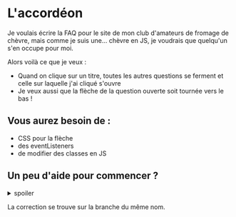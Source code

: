 # L'accordéon
Je voulais écrire la FAQ pour le site de mon club d'amateurs de fromage de chèvre, mais comme je suis une... chèvre en JS, je voudrais que quelqu'un s'en occupe pour moi.

Alors voilà ce que je veux : 
- Quand on clique sur un titre, toutes les autres questions se ferment et celle sur laquelle j'ai cliqué s'ouvre
- Je veux aussi que la flèche de la question ouverte soit tournée vers le bas !

## Vous aurez besoin de :
- CSS pour la flèche
- des eventListeners
- de modifier des classes en JS

## Un peu d'aide pour commencer ?
<details>
  <summary>spoiler</summary>
  Voilà quelques étapes pour bien commencer : 
  - Faire un objet JS
  - Dans la méthode init, trouver tous les titres et écouter leurs clics
  - On vérifie que la cible du clic est bien le h2 (la fleche étant dans le h2, le clic se déclenche quand même). Si non, on recible le h2 avec parentNode
  - On modifie les classes en conséquence
  - Pour la flèche => CSS !
</details>

La correction se trouve sur la branche du même nom.
